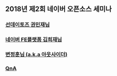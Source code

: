 ## 2018년 제2회 네이버 오픈소스 세미나

### [선데이토즈 권민재님](./openSource01.md)
### [네이버 FE플랫폼 김희재님](./openSource02.md)
### [변정훈님 (a.k.a 아웃사이더)](./openSource03.md)
### [QnA](./QnA.md)
